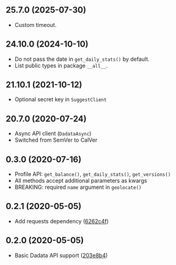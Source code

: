 ## 25.7.0 (2025-07-30)

-   Custom timeout.

## 24.10.0 (2024-10-10)

-   Do not pass the date in `get_daily_stats()` by default.
-   List public types in package `__all__`.

## 21.10.1 (2021-10-12)

-   Optional secret key in `SuggestClient`

## 20.7.0 (2020-07-24)

-   Async API client (`DadataAsync`)
-   Switched from SemVer to CalVer

## 0.3.0 (2020-07-16)

-   Profile API: `get_balance()`, `get_daily_stats()`, `get_versions()`
-   All methods accept additional parameters as kwargs
-   BREAKING: required `name` argument in `geolocate()`

## 0.2.1 (2020-05-05)

-   Add requests dependency ([6262c4f](https://github.com/hflabs/dadata-py/commit/6262c4f28258c124167438d6644fc559c8c102a2))

## 0.2.0 (2020-05-05)

-   Basic Dadata API support ([203e8b4](https://github.com/hflabs/dadata-py/commit/203e8b4706249abe359a8d3f4cc877b70c25a3f0))
